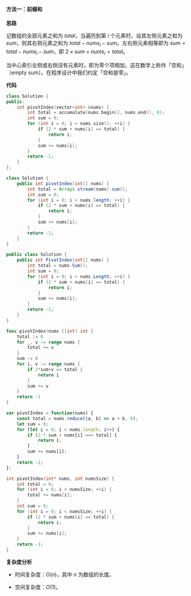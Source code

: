 #### 方法一：前缀和

**思路**

记数组的全部元素之和为 $\textit{total}$，当遍历到第 $i$ 个元素时，设其左侧元素之和为 $\textit{sum}$，则其右侧元素之和为 $\textit{total}-\textit{nums}_i-\textit{sum}$。左右侧元素相等即为 $\textit{sum}=\textit{total}-\textit{nums}_i-\textit{sum}$，即 $2\times\textit{sum}+\textit{nums}_i=\textit{total}$。

当中心索引左侧或右侧没有元素时，即为零个项相加，这在数学上称作「空和」（$\text{empty sum}$）。在程序设计中我们约定「空和是零」。

**代码**

```C++ [sol1-C++]
class Solution {
public:
    int pivotIndex(vector<int> &nums) {
        int total = accumulate(nums.begin(), nums.end(), 0);
        int sum = 0;
        for (int i = 0; i < nums.size(); ++i) {
            if (2 * sum + nums[i] == total) {
                return i;
            }
            sum += nums[i];
        }
        return -1;
    }
};
```

```Java [sol1-Java]
class Solution {
    public int pivotIndex(int[] nums) {
        int total = Arrays.stream(nums).sum();
        int sum = 0;
        for (int i = 0; i < nums.length; ++i) {
            if (2 * sum + nums[i] == total) {
                return i;
            }
            sum += nums[i];
        }
        return -1;
    }
}
```

```C# [sol1-C#]
public class Solution {
    public int PivotIndex(int[] nums) {
        int total = nums.Sum();
        int sum = 0;
        for (int i = 0; i < nums.Length; ++i) {
            if (2 * sum + nums[i] == total) {
                return i;
            }
            sum += nums[i];
        }
        return -1;
    }
}
```

```Go [sol1-Golang]
func pivotIndex(nums []int) int {
    total := 0
    for _, v := range nums {
        total += v
    }
    sum := 0
    for i, v := range nums {
        if 2*sum+v == total {
            return i
        }
        sum += v
    }
    return -1
}
```

```JavaScript [sol1-JavaScript]
var pivotIndex = function(nums) {
    const total = nums.reduce((a, b) => a + b, 0);
    let sum = 0;
    for (let i = 0; i < nums.length; i++) {
        if (2 * sum + nums[i] === total) {
            return i;
        }
        sum += nums[i];
    }
    return -1;
};
```

```C [sol1-C]
int pivotIndex(int* nums, int numsSize) {
    int total = 0;
    for (int i = 0; i < numsSize; ++i) {
        total += nums[i];
    }
    int sum = 0;
    for (int i = 0; i < numsSize; ++i) {
        if (2 * sum + nums[i] == total) {
            return i;
        }
        sum += nums[i];
    }
    return -1;
}
```

**复杂度分析**

* 时间复杂度：$O(n)$，其中 $n$ 为数组的长度。

* 空间复杂度：$O(1)$。